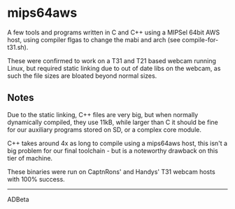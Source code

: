 # mips64aws

A few tools and programs written in C and C++ using a MIPSel 64bit AWS host,
using compiler flgas to change the mabi and arch (see compile-for-t31.sh).

These were confirmed to work on a T31 and T21 based webcam running Linux, but
required static linking due to out of date libs on the webcam, as such the 
file sizes are bloated beyond normal sizes.

## Notes
Due to the static linking, C++ files are very big, but when normally dynamically
compiled, they use 11kB, while larger than C it should be fine for our auxiliary
programs stored on SD, or a complex core module.

C++ takes around 4x as long to compile using a mips64aws host, this isn't a big
problem for our final toolchain - but is a noteworthy drawback on this tier of 
machine.


These binaries were run on CaptnRons' and Handys' T31 webcam hosts with 100%
success.

----
ADBeta
